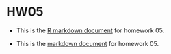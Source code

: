 # HW05

- This is the [R markdown document](HW05.Rmd) for homework 05.

- This is the [markdown document](HW05.md) for homework 05. 